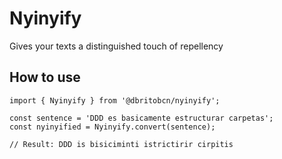 # Nyinyify
Gives your texts a distinguished touch of repellency

## How to use

```
import { Nyinyify } from '@dbritobcn/nyinyify';

const sentence = 'DDD es basicamente estructurar carpetas';
const nyinyified = Nyinyify.convert(sentence);

// Result: DDD is bisiciminti istrictirir cirpitis
```
